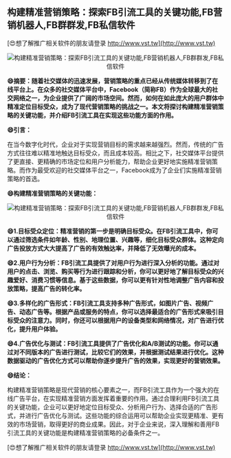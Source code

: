 ## **构建精准营销策略：探索FB引流工具的关键功能,FB营销机器人,FB群群发,FB私信软件**

[😍想了解推广相关软件的朋友请登录 http://www.vst.tw](http://www.vst.tw)

 <center><img src="https://vst.tw/MP4/tuiguang/png/1.png" alt="构建精准营销策略：探索FB引流工具的关键功能,FB营销机器人,FB群群发,FB私信软件"></center>

**😄摘要：随着社交媒体的迅速发展，营销策略的重点已经从传统媒体转移到了在线平台上。在众多的社交媒体平台中，Facebook（简称FB）作为全球最大的社交网络之一，为企业提供了广阔的市场空间。然而，如何在如此庞大的用户群体中精准定位目标受众，成为了现代营销策略的挑战之一。本文将探讨构建精准营销策略的关键功能，并介绍FB引流工具在实现这些功能方面的作用。**

**😄引言：**

在当今数字化时代，企业对于实现营销目标的需求越来越强烈。然而，传统的广告方式往往难以精准地触达目标受众，而且成本较高。相比之下，社交媒体平台提供了更直接、更精确的市场定位和用户分析能力，帮助企业更好地实施精准营销策略。而作为最受欢迎的社交媒体平台之一，Facebook成为了企业们实施精准营销策略的首选。

**😄构建精准营销策略的关键功能：**

 <center><img src="https://vst.tw/MP4/tuiguang/png/4.png" alt="构建精准营销策略：探索FB引流工具的关键功能,FB营销机器人,FB群群发,FB私信软件"></center>

**😄1.目标受众定位：精准营销的第一步是明确目标受众。在FB引流工具中，你可以通过筛选条件如年龄、性别、地理位置、兴趣等，细化目标受众群体。这种定向广告投放方式大大提高了广告的有效触达率，并降低了无效曝光的成本。**

**😄2.用户行为分析：FB引流工具提供了对用户行为进行深入分析的功能。通过对用户的点击、浏览、购买等行为进行跟踪和分析，你可以更好地了解目标受众的兴趣爱好、消费习惯等信息。基于这些数据，你可以更有针对性地调整广告内容和投放策略，提高广告的转化率。**

**😄3.多样化的广告形式：FB引流工具支持多种广告形式，如图片广告、视频广告、动态广告等。根据产品或服务的特点，你可以选择最适合的广告形式来吸引目标受众的注意力。同时，你还可以根据用户的设备类型和网络情况，对广告进行优化，提升用户体验。**

**😄4.广告优化与测试：FB引流工具提供了广告优化和A/B测试的功能。你可以通过对不同版本的广告进行测试，比较它们的效果，并根据测试结果进行优化。这种数据驱动的广告优化方式可以帮助你逐步提升广告的效果，实现更好的营销效果。**

**😄结论：**

构建精准营销策略是现代营销的核心要素之一，而FB引流工具作为一个强大的在线广告平台，在实现精准营销方面发挥着重要的作用。通过合理利用FB引流工具的关键功能，企业可以更好地定位目标受众、分析用户行为、选择合适的广告形式，并进行广告优化与测试。这些功能的综合运用可以帮助企业实现更精准、更有效的市场营销，取得更好的商业成果。因此，对于企业来说，深入理解和善用FB引流工具的关键功能是构建精准营销策略的必备条件之一。

[😍想了解推广相关软件的朋友请登录 http://www.vst.tw](http://www.vst.tw)




